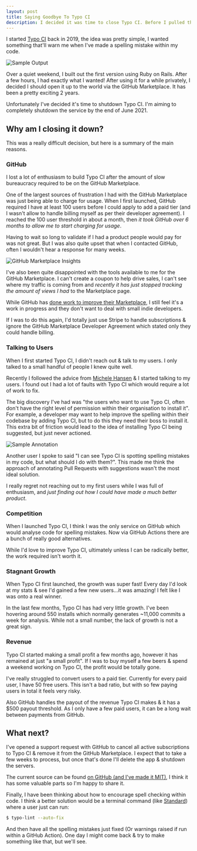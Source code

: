 ```yaml
---
layout: post
title: Saying Goodbye To Typo CI
description: I decided it was time to close Typo CI. Before I pulled the plug, I want to document some lessons learnt.
---
```


I started [Typo CI](https://typoci.com/) back in 2019, the idea was pretty simple, I wanted something that'll warn me when I've made a spelling mistake within my code.

![Sample Output](/2021/05/typo-ci-preview.png)

Over a quiet weekend, I built out the first version using Ruby on Rails. After a few hours, I had exactly what I wanted! After using it for a while privately, I decided I should open it up to the world via the GitHub Marketplace. It has been a pretty exciting 2 years.

Unfortunately I've decided it's time to shutdown Typo CI. I'm aiming to completely shutdown the service by the end of June 2021.

## Why am I closing it down?

This was a really difficult decision, but here is a summary of the main reasons.

### GitHub

I lost a lot of enthusiasm to build Typo CI after the amount of slow bureaucracy required to be on the GitHub Marketplace.

One of the largest sources of frustration I had with the GitHub Marketplace was just being able to charge for usage. When I first launched, GitHub required I have at least 100 users before I could apply to add a paid tier (and I wasn't allow to handle billing myself as per their developer agreement). I reached the 100 user threshold in about a month, then *it took GitHub over 6 months to allow me to start charging for usage*.

Having to wait so long to validate if I had a product people would pay for was not great. But I was also quite upset that when I contacted GitHub, often I wouldn't hear a response for many weeks.

![GitHub Marketplace Insights](/2021/05/typo-ci-stats.png)

I've also been quite disappointed with the tools available to me for the GitHub Marketplace. I can't create a coupon to help drive sales, I can't see where my traffic is coming from and _recently it has just stopped tracking the amount of views I had_ to the Marketplace page.

While GitHub has [done work to improve their Marketplace](https://github.blog/2021-02-04-github-reduces-marketplace-transaction-fees-revamps-technology-partner-program/), I still feel it's a work in progress and they don't want to deal with small indie developers.

If I was to do this again, I'd totally just use Stripe to handle subscriptions & ignore the GitHub Marketplace Developer Agreement which stated only they could handle billing.

### Talking to Users

When I first started Typo CI, I didn't reach out & talk to my users. I only talked to a small handful of people I knew quite well.

Recently I followed the advice from [Michele Hansen](https://twitter.com/mjwhansen/status/1388246809211031552) & I started talking to my users. I found out I had a lot of faults with Typo CI which would require a lot of work to fix.

The big discovery I've had was "the users who want to use Typo CI, often don't have the right level of permission within their organisation to install it". For example, a developer may want to help improve the spelling within their codebase by adding Typo CI, but to do this they need their boss to install it. This extra bit of friction would lead to the idea of installing Typo CI being suggested, but just never actioned.

![Sample Annotation](/2021/05/typo-ci-annotation.png)

Another user I spoke to said "I can see Typo CI is spotting spelling mistakes in my code, but what should I do with them?". This made me think the approach of annotating Pull Requests with suggestions wasn't the most ideal solution.

I really regret not reaching out to my first users while I was full of enthusiasm, and _just finding out how I could have made a much better product_.

### Competition

When I launched Typo CI, I think I was the only service on GitHub which would analyse code for spelling mistakes. Now via GitHub Actions there are a bunch of really good alternatives.

While I'd love to improve Typo CI, ultimately unless I can be radically better, the work required isn't worth it.

### Stagnant Growth

When Typo CI first launched, the growth was super fast! Every day I'd look at my stats & see I'd gained a few new users...it was amazing! I felt like I was onto a real winner.

In the last few months, Typo CI has had very little growth. I've been hovering around 550 installs which normally generates ~11,000 commits a week for analysis. While not a small number, the lack of growth is not a great sign.

### Revenue

Typo CI started making a small profit a few months ago, however it has remained at just "a small profit". If I was to buy myself a few beers & spend a weekend working on Typo CI, the profit would be totally gone.

I've really struggled to convert users to a paid tier. Currently for every paid user, I have 50 free users. This isn't a bad ratio, but with so few paying users in total it feels very risky.

Also GitHub handles the payout of the revenue Typo CI makes & it has a $500 payout threshold. As I only have a few paid users, it can be a long wait between payments from GitHub.

## What next?

I've opened a support request with GitHub to cancel all active subscriptions to Typo CI & remove it from the GitHub Marketplace. I expect that to take a few weeks to process, but once that's done I'll delete the app & shutdown the servers.

The current source can be found [on GitHub (and I've made it MIT)](https://github.com/TypoCI/Marketplace-App), I think it has some valuable parts so I'm happy to share it.

Finally, I have been thinking about how to encourage spell checking within code. I think a better solution would be a terminal command (like [Standard](https://github.com/testdouble/standard)) where a user just can run:

```bash
$ typo-lint --auto-fix
```

And then have all the spelling mistakes just fixed (Or warnings raised if run within a GitHub Action). One day I might come back & try to make something like that, but we'll see.
